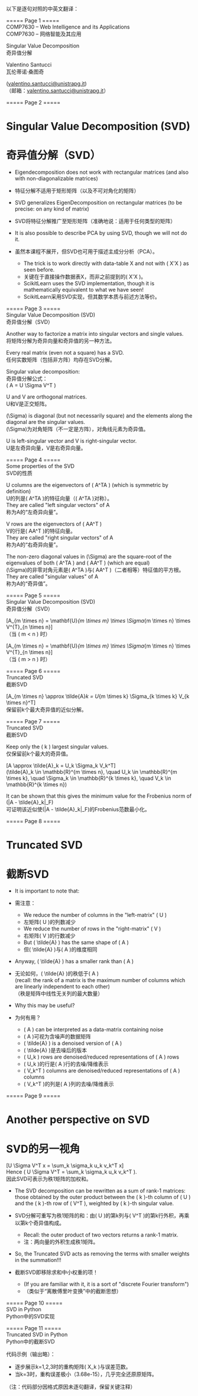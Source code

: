 以下是逐句对照的中英文翻译：

===== Page 1 =====  
COMP7630 – Web Intelligence and its Applications  
COMP7630 – 网络智能及其应用  

Singular Value Decomposition  
奇异值分解  

Valentino Santucci  
瓦伦蒂诺·桑图奇  

(valentino.santucci@unistrapg.it)  
（邮箱：valentino.santucci@unistrapg.it）  

===== Page 2 =====  
# Singular Value Decomposition (SVD)  
# 奇异值分解（SVD）  

- Eigendecomposition does not work with rectangular matrices (and also with non-diagonalizable matrices)  
- 特征分解不适用于矩形矩阵（以及不可对角化的矩阵）  

- SVD generalizes EigenDecomposition on rectangular matrices (to be precise: on any kind of matrix)  
- SVD将特征分解推广至矩形矩阵（准确地说：适用于任何类型的矩阵）  

- It is also possible to describe PCA by using SVD, though we will not do it.  
- 虽然本课程不展开，但SVD也可用于描述主成分分析（PCA）。  
  - The trick is to work directly with data-table X and not with \( X'X \) as seen before.  
  - 关键在于直接操作数据表X，而非之前提到的\( X'X \)。  
  - ScikitLearn uses the SVD implementation, though it is mathematically equivalent to what we have seen!  
  - ScikitLearn采用SVD实现，但其数学本质与前述方法等价。  

===== Page 3 =====  
Singular Value Decomposition (SVD)  
奇异值分解（SVD）  

Another way to factorize a matrix into singular vectors and single values.  
将矩阵分解为奇异向量和奇异值的另一种方法。  

Every real matrix (even not a square) has a SVD.  
任何实数矩阵（包括非方阵）均存在SVD分解。  

Singular value decomposition:  
奇异值分解公式：  
\( A = U \Sigma V^T \)  

U and V are orthogonal matrices.  
U和V是正交矩阵。  

\(\Sigma\) is diagonal (but not necessarily square) and the elements along the diagonal are the singular values.  
\(\Sigma\)为对角矩阵（不一定是方阵），对角线元素为奇异值。  

U is left-singular vector and V is right-singular vector.  
U是左奇异向量，V是右奇异向量。  

===== Page 4 =====  
Some properties of the SVD  
SVD的性质  

U columns are the eigenvectors of \( A^TA \) (which is symmetric by definition)  
U的列是\( A^TA \)的特征向量（\( A^TA \)对称）。  
They are called "left singular vectors" of A  
称为A的“左奇异向量”。  

V rows are the eigenvectors of \( AA^T \)  
V的行是\( AA^T \)的特征向量。  
They are called "right singular vectors" of A  
称为A的“右奇异向量”。  

The non-zero diagonal values in \(\Sigma\) are the square-root of the eigenvalues of both \( A^TA \) and \( AA^T \) (which are equal)  
\(\Sigma\)的非零对角元素是\( A^TA \)与\( AA^T \)（二者相等）特征值的平方根。  
They are called "singular values" of A  
称为A的“奇异值”。  

===== Page 5 =====  
Singular Value Decomposition (SVD)  
奇异值分解（SVD）  

\[A_{m \times n} = \mathbf{U}_{m \times m} \times \Sigma_{m \times n} \times V^{T}_{n \times n}\]  
（当 \( m < n \) 时）  

\[A_{m \times n} = \mathbf{U}_{m \times m} \times \Sigma_{m \times n} \times V^{T}_{n \times n}\]  
（当 \( m > n \) 时）  

===== Page 6 =====  
Truncated SVD  
截断SVD  

\[A_{m \times n} \approx \tilde{A}_k = U_{m \times k} \Sigma_{k \times k} V_{k \times n}^T\]  
保留前k个最大奇异值的近似分解。  

===== Page 7 =====  
Truncated SVD  
截断SVD  

Keep only the \( k \) largest singular values.  
仅保留前k个最大的奇异值。  

\[A \approx \tilde{A}_k = U_k \Sigma_k V_k^T\]  
\(\tilde{A}_k \in \mathbb{R}^{m \times n}, \quad U_k \in \mathbb{R}^{m \times k}, \quad \Sigma_k \in \mathbb{R}^{k \times k}, \quad V_k \in \mathbb{R}^{k \times n}\)  

It can be shown that this gives the minimum value for the Frobenius norm of \(\|A - \tilde{A}_k\|_F\)  
可证明该近似使\(\|A - \tilde{A}_k\|_F\)的Frobenius范数最小化。  

===== Page 8 =====  
# Truncated SVD  
# 截断SVD  

- It is important to note that:  
- 需注意：  
  - We reduce the number of columns in the "left-matrix" \( U \)  
  - 左矩阵\( U \)的列数减少  
  - We reduce the number of rows in the "right-matrix" \( V \)  
  - 右矩阵\( V \)的行数减少  
  - But \( \tilde{A} \) has the same shape of \( A \)  
  - 但\( \tilde{A} \)与\( A \)的维度相同  

- Anyway, \( \tilde{A} \) has a smaller rank than \( A \)  
- 无论如何，\( \tilde{A} \)的秩低于\( A \)  
  (recall: the rank of a matrix is the maximum number of columns which are linearly independent to each other)  
  （秩是矩阵中线性无关列的最大数量）  

- Why this may be useful?  
- 为何有用？  
  - \( A \) can be interpreted as a data-matrix containing noise  
  - \( A \)可视为含噪声的数据矩阵  
  - \( \tilde{A} \) is a denoised version of \( A \)  
  - \( \tilde{A} \)是去噪后的版本  
  - \( U_k \) rows are denoised/reduced representations of \( A \) rows  
  - \( U_k \)的行是\( A \)行的去噪/降维表示  
  - \( V_k^T \) columns are denoised/reduced representations of \( A \) columns  
  - \( V_k^T \)的列是\( A \)列的去噪/降维表示  

===== Page 9 =====  
# Another perspective on SVD  
# SVD的另一视角  

\[U \Sigma V^T x = \sum_k \sigma_k u_k v_k^T x\]  
Hence \( U \Sigma V^T = \sum_k \sigma_k u_k v_k^T \).  
因此SVD可表示为秩1矩阵的加权和。  

- The SVD decomposition can be rewritten as a sum of rank-1 matrices: those obtained by the outer product between the \( k \)-th column of \( U \) and the \( k \)-th row of \( V^T \), weighted by \( k \)-th singular value.  
- SVD分解可重写为秩1矩阵的和：由\( U \)的第k列与\( V^T \)的第k行外积，再乘以第k个奇异值构成。  
  - Recall: the outer product of two vectors returns a rank-1 matrix.  
  - 注：两向量的外积生成秩1矩阵。  

- So, the Truncated SVD acts as removing the terms with smaller weights in the summation!!!  
- 截断SVD即移除求和中小权重的项！  
  - (If you are familiar with it, it is a sort of "discrete Fourier transform")  
  - （类似于“离散傅里叶变换”中的截断思想）  

===== Page 10 =====  
SVD in Python  
Python中的SVD实现  

===== Page 11 =====  
Truncated SVD in Python  
Python中的截断SVD  

代码示例（输出略）：  
- 逐步展示k=1,2,3时的重构矩阵\( X_k \)与误差范数。  
- 当k=3时，重构误差极小（3.68e-15），几乎完全还原原矩阵。  

（注：代码部分因格式原因未逐句翻译，保留关键注释）
